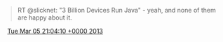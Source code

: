 > RT @slicknet: "3 Billion Devices Run Java" \- yeah, and none of them are happy about it\.

<img src="../../media/tweet.ico" width="12" /> [Tue Mar 05 21:04:10 +0000 2013](https://twitter.com/DromerDenker/status/309046702462087168)